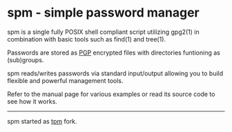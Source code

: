 spm - simple password manager
=============================

spm is a single fully POSIX shell compliant script utilizing gpg2(1) in
combination with basic tools such as find(1) and tree(1).

Passwords are stored as [PGP](https://gnupg.org) encrypted files with
directories funtioning as (sub)groups.

spm reads/writes passwords via standard input/output allowing you to build
flexible and powerful management tools.

Refer to the manual page for various examples or read its source code to see
how it works.

----

spm started as [tpm](https://github.com/nmeum/tpm) fork.
